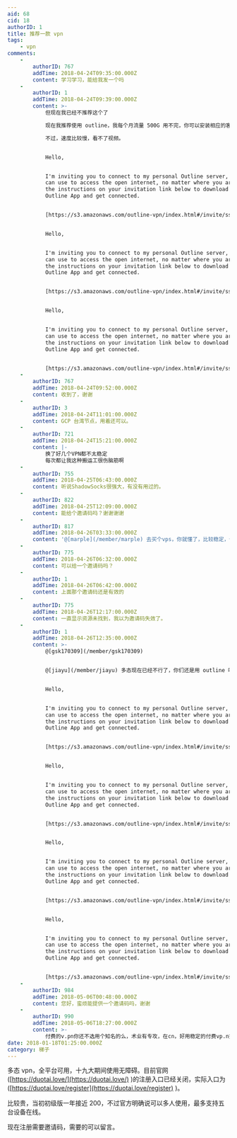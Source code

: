 ```yaml
---
aid: 68
cid: 18
authorID: 1
title: 推荐一款 vpn
tags:
    - vpn
comments:
    -
        authorID: 767
        addTime: 2018-04-24T09:35:00.000Z
        content: 学习学习，能给我发一个吗
    -
        authorID: 1
        addTime: 2018-04-24T09:39:00.000Z
        content: >-
            但现在我已经不推荐这个了  

            现在我推荐使用 outline，我每个月流量 500G 用不完，你可以安装相应的客户端，随便用。链接贴在下面：  

            不过，速度比较慢，看不了视频。


            Hello,


            I'm inviting you to connect to my personal Outline server, which you
            can use to access the open internet, no matter where you are. Follow
            the instructions on your invitation link below to download the
            Outline App and get connected.


            [https://s3.amazonaws.com/outline-vpn/index.html#/invite/ss%3A%2F%2FY2hhY2hhMjAtaWV0Zi1wb2x5MTMwNTp6MjBMUEVOOUk2STA%3D%40159.65.232.28%3A17550%2F%3Foutline%3D1](https://s3.amazonaws.com/outline-vpn/index.html#/invite/ss%3A%2F%2FY2hhY2hhMjAtaWV0Zi1wb2x5MTMwNTp6MjBMUEVOOUk2STA%3D%40159.65.232.28%3A17550%2F%3Foutline%3D1)


            Hello,


            I'm inviting you to connect to my personal Outline server, which you
            can use to access the open internet, no matter where you are. Follow
            the instructions on your invitation link below to download the
            Outline App and get connected.


            [https://s3.amazonaws.com/outline-vpn/index.html#/invite/ss%3A%2F%2FY2hhY2hhMjAtaWV0Zi1wb2x5MTMwNTpnemJzUjlObXBpQVY%3D%40159.65.232.28%3A33919%2F%3Foutline%3D1](https://s3.amazonaws.com/outline-vpn/index.html#/invite/ss%3A%2F%2FY2hhY2hhMjAtaWV0Zi1wb2x5MTMwNTpnemJzUjlObXBpQVY%3D%40159.65.232.28%3A33919%2F%3Foutline%3D1)


            Hello,


            I'm inviting you to connect to my personal Outline server, which you
            can use to access the open internet, no matter where you are. Follow
            the instructions on your invitation link below to download the
            Outline App and get connected.


            [https://s3.amazonaws.com/outline-vpn/index.html#/invite/ss%3A%2F%2FY2hhY2hhMjAtaWV0Zi1wb2x5MTMwNTpUMUhpOWRuSWhjZ1M%3D%40159.65.232.28%3A14405%2F%3Foutline%3D1](https://s3.amazonaws.com/outline-vpn/index.html#/invite/ss%3A%2F%2FY2hhY2hhMjAtaWV0Zi1wb2x5MTMwNTpUMUhpOWRuSWhjZ1M%3D%40159.65.232.28%3A14405%2F%3Foutline%3D1)
    -
        authorID: 767
        addTime: 2018-04-24T09:52:00.000Z
        content: 收到了，谢谢
    -
        authorID: 3
        addTime: 2018-04-24T11:01:00.000Z
        content: GCP 台湾节点，用着还可以。
    -
        authorID: 721
        addTime: 2018-04-24T15:21:00.000Z
        content: |-
            换了好几个VPN都不太稳定  
            每次都让我这种搬运工很伤脑筋啊
    -
        authorID: 755
        addTime: 2018-04-25T06:43:00.000Z
        content: 听说ShadowSocks很强大，有没有用过的。
    -
        authorID: 822
        addTime: 2018-04-25T12:09:00.000Z
        content: 能给个邀请码吗？谢谢谢谢
    -
        authorID: 817
        addTime: 2018-04-26T03:33:00.000Z
        content: '@[marple](/member/marple) 去买个vps，你就懂了，比较稳定，价格比较贵'
    -
        authorID: 775
        addTime: 2018-04-26T06:32:00.000Z
        content: 可以给一个邀请码吗？
    -
        authorID: 1
        addTime: 2018-04-26T06:42:00.000Z
        content: 上面那个邀请码还是有效的
    -
        authorID: 775
        addTime: 2018-04-26T12:17:00.000Z
        content: 一直显示资源未找到，我以为邀请码失效了。
    -
        authorID: 1
        addTime: 2018-04-26T12:35:00.000Z
        content: >-
            @[gsk170309](/member/gsk170309)


            @[jiayu](/member/jiayu) 多态现在已经不行了，你们还是用 outline 吧。


            Hello,


            I'm inviting you to connect to my personal Outline server, which you
            can use to access the open internet, no matter where you are. Follow
            the instructions on your invitation link below to download the
            Outline App and get connected.


            [https://s3.amazonaws.com/outline-vpn/index.html#/invite/ss%3A%2F%2FY2hhY2hhMjAtaWV0Zi1wb2x5MTMwNToxcWVNdlNhQlFOOVQ%3D%40159.65.232.28%3A52541%2F%3Foutline%3D1](https://s3.amazonaws.com/outline-vpn/index.html#/invite/ss%3A%2F%2FY2hhY2hhMjAtaWV0Zi1wb2x5MTMwNToxcWVNdlNhQlFOOVQ%3D%40159.65.232.28%3A52541%2F%3Foutline%3D1)


            Hello,


            I'm inviting you to connect to my personal Outline server, which you
            can use to access the open internet, no matter where you are. Follow
            the instructions on your invitation link below to download the
            Outline App and get connected.


            [https://s3.amazonaws.com/outline-vpn/index.html#/invite/ss%3A%2F%2FY2hhY2hhMjAtaWV0Zi1wb2x5MTMwNTpya0l5NFZPM3JpYzY%3D%40159.65.232.28%3A43500%2F%3Foutline%3D1](https://s3.amazonaws.com/outline-vpn/index.html#/invite/ss%3A%2F%2FY2hhY2hhMjAtaWV0Zi1wb2x5MTMwNTpya0l5NFZPM3JpYzY%3D%40159.65.232.28%3A43500%2F%3Foutline%3D1)


            Hello,


            I'm inviting you to connect to my personal Outline server, which you
            can use to access the open internet, no matter where you are. Follow
            the instructions on your invitation link below to download the
            Outline App and get connected.


            [https://s3.amazonaws.com/outline-vpn/index.html#/invite/ss%3A%2F%2FY2hhY2hhMjAtaWV0Zi1wb2x5MTMwNTpya0l5NFZPM3JpYzY%3D%40159.65.232.28%3A43500%2F%3Foutline%3D1](https://s3.amazonaws.com/outline-vpn/index.html#/invite/ss%3A%2F%2FY2hhY2hhMjAtaWV0Zi1wb2x5MTMwNTpya0l5NFZPM3JpYzY%3D%40159.65.232.28%3A43500%2F%3Foutline%3D1)


            Hello,


            I'm inviting you to connect to my personal Outline server, which you
            can use to access the open internet, no matter where you are. Follow
            the instructions on your invitation link below to download the
            Outline App and get connected.


            [https://s3.amazonaws.com/outline-vpn/index.html#/invite/ss%3A%2F%2FY2hhY2hhMjAtaWV0Zi1wb2x5MTMwNTpOZUFuWDI5aWFQVlU%3D%40159.65.232.28%3A39449%2F%3Foutline%3D1](https://s3.amazonaws.com/outline-vpn/index.html#/invite/ss%3A%2F%2FY2hhY2hhMjAtaWV0Zi1wb2x5MTMwNTpOZUFuWDI5aWFQVlU%3D%40159.65.232.28%3A39449%2F%3Foutline%3D1)
    -
        authorID: 984
        addTime: 2018-05-06T00:48:00.000Z
        content: 您好，蛮烦能提供一个邀请码吗，谢谢
    -
        authorID: 990
        addTime: 2018-05-06T18:27:00.000Z
        content: >-
            付费的v.pn你还不选用个知名的么，术业有专攻，在cn，好用稳定的付费vp.n推荐，[https://vpnchina.zdhweb.com](https://vpnchina.zdhweb.com)
date: 2018-01-18T01:25:00.000Z
category: 梯子
---
```


多态 vpn，全平台可用，十九大期间使用无障碍。目前官网([https://duotai.love/](https://duotai.love/) )的注册入口已经关闭，实际入口为([https://duotai.love/register](https://duotai.love/register) )。

比较贵，当初初级版一年接近 200，不过官方明确说可以多人使用，最多支持五台设备在线。

现在注册需要邀请码，需要的可以留言。
